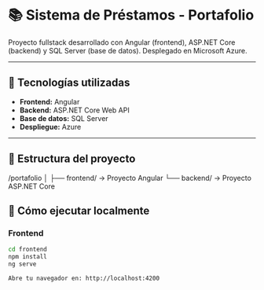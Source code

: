 # 📚 Sistema de Préstamos - Portafolio

Proyecto fullstack desarrollado con Angular (frontend), ASP.NET Core (backend) y SQL Server (base de datos). Desplegado en Microsoft Azure.

---

## 🚀 Tecnologías utilizadas

- **Frontend:** Angular
- **Backend:** ASP.NET Core Web API
- **Base de datos:** SQL Server
- **Despliegue:** Azure

---

## 📁 Estructura del proyecto

/portafolio │ ├── frontend/ → Proyecto Angular └── backend/ → Proyecto ASP.NET Core

## 🧪 Cómo ejecutar localmente

### Frontend

```bash
cd frontend
npm install
ng serve

Abre tu navegador en: http://localhost:4200
